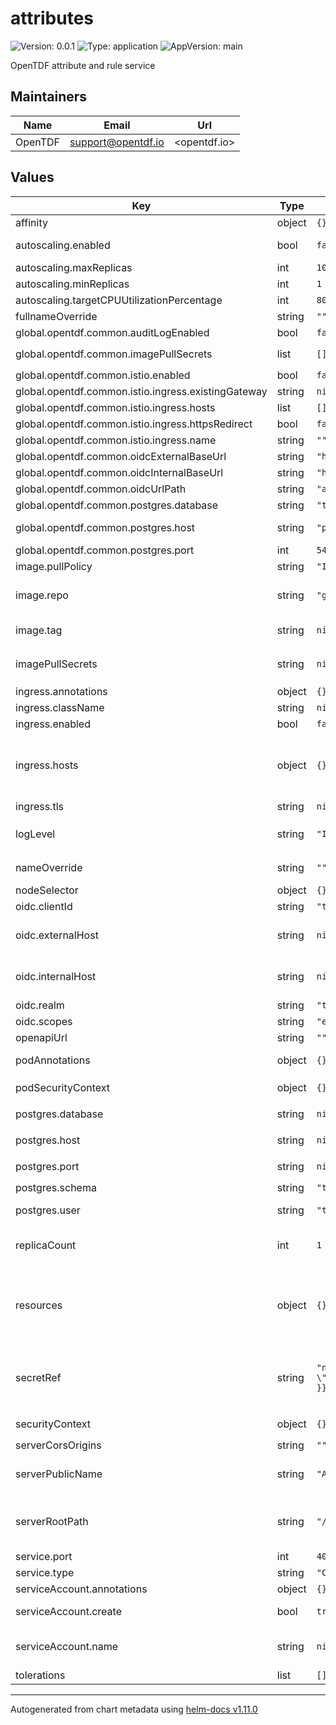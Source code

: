 # attributes

![Version: 0.0.1](https://img.shields.io/badge/Version-0.0.1-informational?style=flat-square) ![Type: application](https://img.shields.io/badge/Type-application-informational?style=flat-square) ![AppVersion: main](https://img.shields.io/badge/AppVersion-main-informational?style=flat-square)

OpenTDF attribute and rule service

## Maintainers

| Name    | Email                | Url          |
| ------- | -------------------- | ------------ |
| OpenTDF | <support@opentdf.io> | <opentdf.io> |

## Values

| Key                                                 | Type   | Default                                                       | Description                                                                                                                                                                                                                                                              |
| --------------------------------------------------- | ------ | ------------------------------------------------------------- | ------------------------------------------------------------------------------------------------------------------------------------------------------------------------------------------------------------------------------------------------------------------------ |
| affinity                                            | object | `{}`                                                          | Pod scheduling preferences                                                                                                                                                                                                                                               |
| autoscaling.enabled                                 | bool   | `false`                                                       | Enables autoscaling. When set to `true`, `replicas` is no longer applied.                                                                                                                                                                                                |
| autoscaling.maxReplicas                             | int    | `100`                                                         | Sets maximum replicas for autoscaling.                                                                                                                                                                                                                                   |
| autoscaling.minReplicas                             | int    | `1`                                                           | Sets minimum replicas for autoscaling.                                                                                                                                                                                                                                   |
| autoscaling.targetCPUUtilizationPercentage          | int    | `80`                                                          | Target average CPU usage across all the pods                                                                                                                                                                                                                             |
| fullnameOverride                                    | string | `""`                                                          | The fully qualified appname override                                                                                                                                                                                                                                     |
| global.opentdf.common.auditLogEnabled               | bool   | `false`                                                       | Enable audit logging                                                                                                                                                                                                                                                     |
| global.opentdf.common.imagePullSecrets              | list   | `[]`                                                          | JSON passed to the deployment's `template.spec.imagePullSecrets`                                                                                                                                                                                                         |
| global.opentdf.common.istio.enabled                 | bool   | `false`                                                       | Enable istio ingress                                                                                                                                                                                                                                                     |
| global.opentdf.common.istio.ingress.existingGateway | string | `nil`                                                         | Use an existing istio gateway                                                                                                                                                                                                                                            |
| global.opentdf.common.istio.ingress.hosts           | list   | `[]`                                                          | Allow traffic for specific hosts                                                                                                                                                                                                                                         |
| global.opentdf.common.istio.ingress.httpsRedirect   | bool   | `false`                                                       | Redirect http requests to https                                                                                                                                                                                                                                          |
| global.opentdf.common.istio.ingress.name            | string | `""`                                                          | Name of istio gateway to create if not existing                                                                                                                                                                                                                          |
| global.opentdf.common.oidcExternalBaseUrl           | string | `"http://localhost:65432"`                                    | Base external url of OIDC provider                                                                                                                                                                                                                                       |
| global.opentdf.common.oidcInternalBaseUrl           | string | `"http://keycloak-http"`                                      | Base internal k8s url of OIDC provider                                                                                                                                                                                                                                   |
| global.opentdf.common.oidcUrlPath                   | string | `"auth"`                                                      | Optional path added to base OIDC url                                                                                                                                                                                                                                     |
| global.opentdf.common.postgres.database             | string | `"tdf_database"`                                              | The database name within the given server                                                                                                                                                                                                                                |
| global.opentdf.common.postgres.host                 | string | `"postgresql"`                                                | postgres server's k8s name or global DNS for external server                                                                                                                                                                                                             |
| global.opentdf.common.postgres.port                 | int    | `5432`                                                        | postgres server port                                                                                                                                                                                                                                                     |
| image.pullPolicy                                    | string | `"IfNotPresent"`                                              | The container's `imagePullPolicy`                                                                                                                                                                                                                                        |
| image.repo                                          | string | `"ghcr.io/opentdf/attributes"`                                | The image selector, also called the 'image name' in k8s documentation and 'image repository' in docker's guides.                                                                                                                                                         |
| image.tag                                           | string | `nil`                                                         | `Chart.AppVersion` will be used for image tag, override here if needed                                                                                                                                                                                                   |
| imagePullSecrets                                    | string | `nil`                                                         | JSON passed to the deployment's `template.spec.imagePullSecrets`. Overrides `global.opentdf.common.imagePullSecrets`                                                                                                                                                     |
| ingress.annotations                                 | object | `{}`                                                          | Ingress annotations                                                                                                                                                                                                                                                      |
| ingress.className                                   | string | `nil`                                                         | Ingress class to use.                                                                                                                                                                                                                                                    |
| ingress.enabled                                     | bool   | `false`                                                       | Enables the Ingress                                                                                                                                                                                                                                                      |
| ingress.hosts                                       | object | `{}`                                                          | Map in the form: [hostname]: [path]: pathType: your-pathtype [default: "ImplementationSpecific"] serviceName: your-service [default: `service.fullname`] servicePort: service-port [default: `service.port` above]                                                       |
| ingress.tls                                         | string | `nil`                                                         | Ingress TLS configuration                                                                                                                                                                                                                                                |
| logLevel                                            | string | `"INFO"`                                                      | Sets the default loglevel for the application. One of the valid python logging levels: `DEBUG, INFO, WARNING, ERROR, CRITICAL`                                                                                                                                           |
| nameOverride                                        | string | `""`                                                          | Select a specific name for the resource, instead of the default, attributes                                                                                                                                                                                              |
| nodeSelector                                        | object | `{}`                                                          | Node labels for pod assignment                                                                                                                                                                                                                                           |
| oidc.clientId                                       | string | `"tdf-attributes"`                                            | Client id used for swagger-ui oauth                                                                                                                                                                                                                                      |
| oidc.externalHost                                   | string | `nil`                                                         | Override for `global.opentdf.common.oidcExternalBaseUrl` & url path                                                                                                                                                                                                      |
| oidc.internalHost                                   | string | `nil`                                                         | Override for `global.opentdf.common.oidcInternalBaseUrl` & url path                                                                                                                                                                                                      |
| oidc.realm                                          | string | `"tdf"`                                                       | Realm used for swagger-ui oauth                                                                                                                                                                                                                                          |
| oidc.scopes                                         | string | `"email"`                                                     | OIDC scopes used for swagger-ui pauth                                                                                                                                                                                                                                    |
| openapiUrl                                          | string | `""`                                                          | Set to enable openapi endpoint                                                                                                                                                                                                                                           |
| podAnnotations                                      | object | `{}`                                                          | Values for the deployment `spec.template.metadata.annotations` field                                                                                                                                                                                                     |
| podSecurityContext                                  | object | `{}`                                                          | Values for deployment's `spec.template.spec.securityContext`                                                                                                                                                                                                             |
| postgres.database                                   | string | `nil`                                                         | Override for `global.opentdf.common.postgres.database`                                                                                                                                                                                                                   |
| postgres.host                                       | string | `nil`                                                         | Override for `global.opentdf.common.postgres.host`                                                                                                                                                                                                                       |
| postgres.port                                       | string | `nil`                                                         | Override for `global.opentdf.common.postgres.post`                                                                                                                                                                                                                       |
| postgres.schema                                     | string | `"tdf_attribute"`                                             | The entitlement schema                                                                                                                                                                                                                                                   |
| postgres.user                                       | string | `"tdf_attribute_manager"`                                     | Must be a postgres user with `tdf_attribute_manager` role                                                                                                                                                                                                                |
| replicaCount                                        | int    | `1`                                                           | Sets the default number of pod replicas in the deployment. Ignored if `autoscaling.enabled` == true                                                                                                                                                                      |
| resources                                           | object | `{}`                                                          | Specify required limits for deploying this service to a pod. We usually recommend not to specify default resources and to leave this as a conscious choice for the user. This also increases chances charts run on environments with little resources, such as Minikube. |
| secretRef                                           | string | `"name: \"{{ template \"attributes.fullname\" . }}-secret\""` | JSON to locate a k8s secret containing environment variables. Notably, this file should include the following environemnt variable definitions: POSTGRES_PASSWORD: Password corresponding to `postgres.user` below                                                       |
| securityContext                                     | object | `{}`                                                          | Values for deployment's `spec.template.spec.containers.securityContext`                                                                                                                                                                                                  |
| serverCorsOrigins                                   | string | `""`                                                          | Allowed origins for CORS                                                                                                                                                                                                                                                 |
| serverPublicName                                    | string | `"Attribute Authority"`                                       | Name of application. Used during oauth flows, for example when connecting to the OpenAPI endpoint with an OAuth authentication                                                                                                                                           |
| serverRootPath                                      | string | `"/"`                                                         | Base path for this service. Allows serving multiple REST services from the same origin, e.g. using an ingress with prefix mapping as suggested below.                                                                                                                    |
| service.port                                        | int    | `4020`                                                        | Port to assign to the `http` port                                                                                                                                                                                                                                        |
| service.type                                        | string | `"ClusterIP"`                                                 | Service `spec.type`                                                                                                                                                                                                                                                      |
| serviceAccount.annotations                          | object | `{}`                                                          | Annotations to add to the service account                                                                                                                                                                                                                                |
| serviceAccount.create                               | bool   | `true`                                                        | Specifies whether a service account should be created                                                                                                                                                                                                                    |
| serviceAccount.name                                 | string | `nil`                                                         | The name of the service account to use. If not set and create is true, a name is generated using the fullname template                                                                                                                                                   |
| tolerations                                         | list   | `[]`                                                          | Tolerations for nodes that have taints on them                                                                                                                                                                                                                           |

---

Autogenerated from chart metadata using [helm-docs v1.11.0](https://github.com/norwoodj/helm-docs/releases/v1.11.0)
